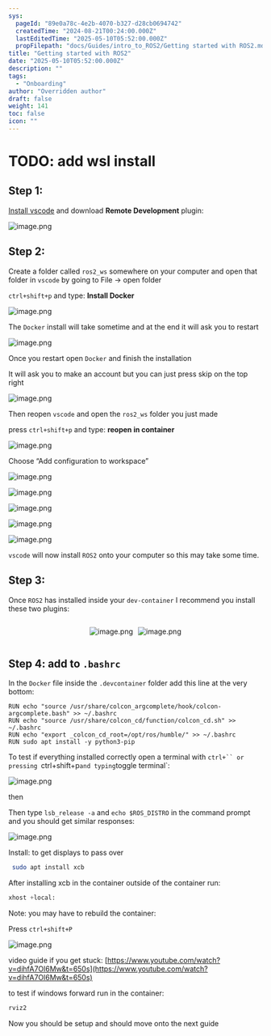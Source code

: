 ```yaml
---
sys:
  pageId: "89e0a78c-4e2b-4070-b327-d28cb0694742"
  createdTime: "2024-08-21T00:24:00.000Z"
  lastEditedTime: "2025-05-10T05:52:00.000Z"
  propFilepath: "docs/Guides/intro_to_ROS2/Getting started with ROS2.md"
title: "Getting started with ROS2"
date: "2025-05-10T05:52:00.000Z"
description: ""
tags:
  - "Onboarding"
author: "Overridden author"
draft: false
weight: 141
toc: false
icon: ""
---
```


# TODO: add wsl install

## Step 1:

[Install vscode](https://code.visualstudio.com/download) and download **Remote Development** plugin:

![image.png](https://prod-files-secure.s3.us-west-2.amazonaws.com/d518164a-d88e-44d1-a4ee-3adb3bd8bce0/efb52993-1881-4a40-b95e-6f020334f022/image.png?X-Amz-Algorithm=AWS4-HMAC-SHA256&X-Amz-Content-Sha256=UNSIGNED-PAYLOAD&X-Amz-Credential=ASIAZI2LB466ZBPHM2C7%2F20250524%2Fus-west-2%2Fs3%2Faws4_request&X-Amz-Date=20250524T041018Z&X-Amz-Expires=3600&X-Amz-Security-Token=IQoJb3JpZ2luX2VjEEQaCXVzLXdlc3QtMiJHMEUCIEKIqL6ZqKkb53qzXbVLlx5rzTUmCmke7sSoTCiKmzLbAiEA%2Fn0csryoxph0wa1WmWj4LaBI0txDndbKNO%2FpSESfPkUqiAQI%2Ff%2F%2F%2F%2F%2F%2F%2F%2F%2F%2FARAAGgw2Mzc0MjMxODM4MDUiDBGafj9gomtuy%2BiNESrcA2aZ%2BzMHoJdXVdeGY1UUgtxkmUSnUO11jNpYP29rRUlgEqD7tY8NRUthExFF1oMbglvT2wmne6yPkMCrKqrX%2BilbSPE8yXslplnyv6Z9UC3K%2BohaIfBH7AlpnrQ0XUDdO8GURNhqWHtN3wVM%2BcRseqys0AZfB6aHqHQc2zLRNebiBnIy24FMh4wfoAtlBRcjjCsDO2uNn%2BTaHvN7yDzCwVkWP%2FU2uySTuhYYq%2BUovGYSNrLTfW6UfvsZlU9mrs7IJ%2FgPloB5NYQ1m22I5bqVlFTtlgeIqQWDsjaCbXD3GLiwyH1I0z79mNrf%2BM6XIIb75hYpCpecjO3G3HA06TpiUEs0%2BUxQvO22dEvtn18QSN5ZKxRbeKS0dYccjS2VPLJVcnV8DFEgCyMMQw5I8DY%2BPF3E2DcCfQ%2BgcPZNyB7jJHDhGXx%2FyoxiyIfMzNQIiWxWhnPYrlgfvVofmvnGPoAKU5eFRDU3wq2ewgqHNJYp72DLNiK%2Bpr0T25kzcyaOtO%2BcG3356tAjr%2BZ4ZV0%2BqiZ5ld4WLt%2Bn0Cqc%2FGoyVEG03vS%2BWWygyUjXIFcT52ANVDlO5lpeiulAMjiVACVkcHoDaRAWmb4qQ9RAb57rbPLi4ILssfAPa0tg97cQCugiMJj5xMEGOqUBFc8tt2YVucYFlGHa29ITug%2BbNhvaoDs%2FVZ8R9YbS6B1OSMi38qRCc2b7xHS8f5f1lVNgcrfl6CH7SjEkkHrapZoU%2B1xcOkGDs2wAn3ufh3ReklzAkbJlYq2ZdLR81EsefsB0FA%2F1OENBAmTlClCOHkD4UCrOuuUgKs1rKIlnAhyQRd5qzaWQlpe2mUhyN2WJr0tjvDNg4tVyA9aSzSFnb5KChfGa&X-Amz-Signature=9cead68d1f903d76b73826fd85110bc998335d6a3db7a34a985450e80a1fc90c&X-Amz-SignedHeaders=host&x-id=GetObject)

## Step 2:

Create a folder called `ros2_ws` somewhere on your computer and open that folder in `vscode` by going to File → open folder 

`ctrl+shift+p` and type: **Install Docker**

![image.png](https://prod-files-secure.s3.us-west-2.amazonaws.com/d518164a-d88e-44d1-a4ee-3adb3bd8bce0/2269dc0e-1cd5-47ff-bceb-c04ad9b2eab0/image.png?X-Amz-Algorithm=AWS4-HMAC-SHA256&X-Amz-Content-Sha256=UNSIGNED-PAYLOAD&X-Amz-Credential=ASIAZI2LB466ZBPHM2C7%2F20250524%2Fus-west-2%2Fs3%2Faws4_request&X-Amz-Date=20250524T041018Z&X-Amz-Expires=3600&X-Amz-Security-Token=IQoJb3JpZ2luX2VjEEQaCXVzLXdlc3QtMiJHMEUCIEKIqL6ZqKkb53qzXbVLlx5rzTUmCmke7sSoTCiKmzLbAiEA%2Fn0csryoxph0wa1WmWj4LaBI0txDndbKNO%2FpSESfPkUqiAQI%2Ff%2F%2F%2F%2F%2F%2F%2F%2F%2F%2FARAAGgw2Mzc0MjMxODM4MDUiDBGafj9gomtuy%2BiNESrcA2aZ%2BzMHoJdXVdeGY1UUgtxkmUSnUO11jNpYP29rRUlgEqD7tY8NRUthExFF1oMbglvT2wmne6yPkMCrKqrX%2BilbSPE8yXslplnyv6Z9UC3K%2BohaIfBH7AlpnrQ0XUDdO8GURNhqWHtN3wVM%2BcRseqys0AZfB6aHqHQc2zLRNebiBnIy24FMh4wfoAtlBRcjjCsDO2uNn%2BTaHvN7yDzCwVkWP%2FU2uySTuhYYq%2BUovGYSNrLTfW6UfvsZlU9mrs7IJ%2FgPloB5NYQ1m22I5bqVlFTtlgeIqQWDsjaCbXD3GLiwyH1I0z79mNrf%2BM6XIIb75hYpCpecjO3G3HA06TpiUEs0%2BUxQvO22dEvtn18QSN5ZKxRbeKS0dYccjS2VPLJVcnV8DFEgCyMMQw5I8DY%2BPF3E2DcCfQ%2BgcPZNyB7jJHDhGXx%2FyoxiyIfMzNQIiWxWhnPYrlgfvVofmvnGPoAKU5eFRDU3wq2ewgqHNJYp72DLNiK%2Bpr0T25kzcyaOtO%2BcG3356tAjr%2BZ4ZV0%2BqiZ5ld4WLt%2Bn0Cqc%2FGoyVEG03vS%2BWWygyUjXIFcT52ANVDlO5lpeiulAMjiVACVkcHoDaRAWmb4qQ9RAb57rbPLi4ILssfAPa0tg97cQCugiMJj5xMEGOqUBFc8tt2YVucYFlGHa29ITug%2BbNhvaoDs%2FVZ8R9YbS6B1OSMi38qRCc2b7xHS8f5f1lVNgcrfl6CH7SjEkkHrapZoU%2B1xcOkGDs2wAn3ufh3ReklzAkbJlYq2ZdLR81EsefsB0FA%2F1OENBAmTlClCOHkD4UCrOuuUgKs1rKIlnAhyQRd5qzaWQlpe2mUhyN2WJr0tjvDNg4tVyA9aSzSFnb5KChfGa&X-Amz-Signature=a7cab683133f9b91719a294e44e260613bb17a5241e6bc9083c6d83ee890106b&X-Amz-SignedHeaders=host&x-id=GetObject)

The `Docker` install will take sometime and at the end it will ask you to restart

![image.png](https://prod-files-secure.s3.us-west-2.amazonaws.com/d518164a-d88e-44d1-a4ee-3adb3bd8bce0/ed233f78-be33-4b1f-b89c-9c346c0e961e/image.png?X-Amz-Algorithm=AWS4-HMAC-SHA256&X-Amz-Content-Sha256=UNSIGNED-PAYLOAD&X-Amz-Credential=ASIAZI2LB466ZBPHM2C7%2F20250524%2Fus-west-2%2Fs3%2Faws4_request&X-Amz-Date=20250524T041018Z&X-Amz-Expires=3600&X-Amz-Security-Token=IQoJb3JpZ2luX2VjEEQaCXVzLXdlc3QtMiJHMEUCIEKIqL6ZqKkb53qzXbVLlx5rzTUmCmke7sSoTCiKmzLbAiEA%2Fn0csryoxph0wa1WmWj4LaBI0txDndbKNO%2FpSESfPkUqiAQI%2Ff%2F%2F%2F%2F%2F%2F%2F%2F%2F%2FARAAGgw2Mzc0MjMxODM4MDUiDBGafj9gomtuy%2BiNESrcA2aZ%2BzMHoJdXVdeGY1UUgtxkmUSnUO11jNpYP29rRUlgEqD7tY8NRUthExFF1oMbglvT2wmne6yPkMCrKqrX%2BilbSPE8yXslplnyv6Z9UC3K%2BohaIfBH7AlpnrQ0XUDdO8GURNhqWHtN3wVM%2BcRseqys0AZfB6aHqHQc2zLRNebiBnIy24FMh4wfoAtlBRcjjCsDO2uNn%2BTaHvN7yDzCwVkWP%2FU2uySTuhYYq%2BUovGYSNrLTfW6UfvsZlU9mrs7IJ%2FgPloB5NYQ1m22I5bqVlFTtlgeIqQWDsjaCbXD3GLiwyH1I0z79mNrf%2BM6XIIb75hYpCpecjO3G3HA06TpiUEs0%2BUxQvO22dEvtn18QSN5ZKxRbeKS0dYccjS2VPLJVcnV8DFEgCyMMQw5I8DY%2BPF3E2DcCfQ%2BgcPZNyB7jJHDhGXx%2FyoxiyIfMzNQIiWxWhnPYrlgfvVofmvnGPoAKU5eFRDU3wq2ewgqHNJYp72DLNiK%2Bpr0T25kzcyaOtO%2BcG3356tAjr%2BZ4ZV0%2BqiZ5ld4WLt%2Bn0Cqc%2FGoyVEG03vS%2BWWygyUjXIFcT52ANVDlO5lpeiulAMjiVACVkcHoDaRAWmb4qQ9RAb57rbPLi4ILssfAPa0tg97cQCugiMJj5xMEGOqUBFc8tt2YVucYFlGHa29ITug%2BbNhvaoDs%2FVZ8R9YbS6B1OSMi38qRCc2b7xHS8f5f1lVNgcrfl6CH7SjEkkHrapZoU%2B1xcOkGDs2wAn3ufh3ReklzAkbJlYq2ZdLR81EsefsB0FA%2F1OENBAmTlClCOHkD4UCrOuuUgKs1rKIlnAhyQRd5qzaWQlpe2mUhyN2WJr0tjvDNg4tVyA9aSzSFnb5KChfGa&X-Amz-Signature=bde299d48e4ddc7a2ef63fc9237014c777c7635f72558e363e596100ca633018&X-Amz-SignedHeaders=host&x-id=GetObject)

Once you restart open `Docker` and finish the installation

It will ask you to make an account but you can just press skip on the top right

![image.png](https://prod-files-secure.s3.us-west-2.amazonaws.com/d518164a-d88e-44d1-a4ee-3adb3bd8bce0/21010ad9-1659-4fd9-9f59-9932a09b2a3d/image.png?X-Amz-Algorithm=AWS4-HMAC-SHA256&X-Amz-Content-Sha256=UNSIGNED-PAYLOAD&X-Amz-Credential=ASIAZI2LB466ZBPHM2C7%2F20250524%2Fus-west-2%2Fs3%2Faws4_request&X-Amz-Date=20250524T041018Z&X-Amz-Expires=3600&X-Amz-Security-Token=IQoJb3JpZ2luX2VjEEQaCXVzLXdlc3QtMiJHMEUCIEKIqL6ZqKkb53qzXbVLlx5rzTUmCmke7sSoTCiKmzLbAiEA%2Fn0csryoxph0wa1WmWj4LaBI0txDndbKNO%2FpSESfPkUqiAQI%2Ff%2F%2F%2F%2F%2F%2F%2F%2F%2F%2FARAAGgw2Mzc0MjMxODM4MDUiDBGafj9gomtuy%2BiNESrcA2aZ%2BzMHoJdXVdeGY1UUgtxkmUSnUO11jNpYP29rRUlgEqD7tY8NRUthExFF1oMbglvT2wmne6yPkMCrKqrX%2BilbSPE8yXslplnyv6Z9UC3K%2BohaIfBH7AlpnrQ0XUDdO8GURNhqWHtN3wVM%2BcRseqys0AZfB6aHqHQc2zLRNebiBnIy24FMh4wfoAtlBRcjjCsDO2uNn%2BTaHvN7yDzCwVkWP%2FU2uySTuhYYq%2BUovGYSNrLTfW6UfvsZlU9mrs7IJ%2FgPloB5NYQ1m22I5bqVlFTtlgeIqQWDsjaCbXD3GLiwyH1I0z79mNrf%2BM6XIIb75hYpCpecjO3G3HA06TpiUEs0%2BUxQvO22dEvtn18QSN5ZKxRbeKS0dYccjS2VPLJVcnV8DFEgCyMMQw5I8DY%2BPF3E2DcCfQ%2BgcPZNyB7jJHDhGXx%2FyoxiyIfMzNQIiWxWhnPYrlgfvVofmvnGPoAKU5eFRDU3wq2ewgqHNJYp72DLNiK%2Bpr0T25kzcyaOtO%2BcG3356tAjr%2BZ4ZV0%2BqiZ5ld4WLt%2Bn0Cqc%2FGoyVEG03vS%2BWWygyUjXIFcT52ANVDlO5lpeiulAMjiVACVkcHoDaRAWmb4qQ9RAb57rbPLi4ILssfAPa0tg97cQCugiMJj5xMEGOqUBFc8tt2YVucYFlGHa29ITug%2BbNhvaoDs%2FVZ8R9YbS6B1OSMi38qRCc2b7xHS8f5f1lVNgcrfl6CH7SjEkkHrapZoU%2B1xcOkGDs2wAn3ufh3ReklzAkbJlYq2ZdLR81EsefsB0FA%2F1OENBAmTlClCOHkD4UCrOuuUgKs1rKIlnAhyQRd5qzaWQlpe2mUhyN2WJr0tjvDNg4tVyA9aSzSFnb5KChfGa&X-Amz-Signature=728a3405426b15abc9a5d4f178d0ddecf2a419be715750e2b00d489b4711af09&X-Amz-SignedHeaders=host&x-id=GetObject)

Then reopen `vscode` and open the `ros2_ws` folder you just made

press `ctrl+shift+p` and type: **reopen in container**

![image.png](https://prod-files-secure.s3.us-west-2.amazonaws.com/d518164a-d88e-44d1-a4ee-3adb3bd8bce0/4e93b8c2-41ad-488c-8095-c74205196118/image.png?X-Amz-Algorithm=AWS4-HMAC-SHA256&X-Amz-Content-Sha256=UNSIGNED-PAYLOAD&X-Amz-Credential=ASIAZI2LB466ZBPHM2C7%2F20250524%2Fus-west-2%2Fs3%2Faws4_request&X-Amz-Date=20250524T041018Z&X-Amz-Expires=3600&X-Amz-Security-Token=IQoJb3JpZ2luX2VjEEQaCXVzLXdlc3QtMiJHMEUCIEKIqL6ZqKkb53qzXbVLlx5rzTUmCmke7sSoTCiKmzLbAiEA%2Fn0csryoxph0wa1WmWj4LaBI0txDndbKNO%2FpSESfPkUqiAQI%2Ff%2F%2F%2F%2F%2F%2F%2F%2F%2F%2FARAAGgw2Mzc0MjMxODM4MDUiDBGafj9gomtuy%2BiNESrcA2aZ%2BzMHoJdXVdeGY1UUgtxkmUSnUO11jNpYP29rRUlgEqD7tY8NRUthExFF1oMbglvT2wmne6yPkMCrKqrX%2BilbSPE8yXslplnyv6Z9UC3K%2BohaIfBH7AlpnrQ0XUDdO8GURNhqWHtN3wVM%2BcRseqys0AZfB6aHqHQc2zLRNebiBnIy24FMh4wfoAtlBRcjjCsDO2uNn%2BTaHvN7yDzCwVkWP%2FU2uySTuhYYq%2BUovGYSNrLTfW6UfvsZlU9mrs7IJ%2FgPloB5NYQ1m22I5bqVlFTtlgeIqQWDsjaCbXD3GLiwyH1I0z79mNrf%2BM6XIIb75hYpCpecjO3G3HA06TpiUEs0%2BUxQvO22dEvtn18QSN5ZKxRbeKS0dYccjS2VPLJVcnV8DFEgCyMMQw5I8DY%2BPF3E2DcCfQ%2BgcPZNyB7jJHDhGXx%2FyoxiyIfMzNQIiWxWhnPYrlgfvVofmvnGPoAKU5eFRDU3wq2ewgqHNJYp72DLNiK%2Bpr0T25kzcyaOtO%2BcG3356tAjr%2BZ4ZV0%2BqiZ5ld4WLt%2Bn0Cqc%2FGoyVEG03vS%2BWWygyUjXIFcT52ANVDlO5lpeiulAMjiVACVkcHoDaRAWmb4qQ9RAb57rbPLi4ILssfAPa0tg97cQCugiMJj5xMEGOqUBFc8tt2YVucYFlGHa29ITug%2BbNhvaoDs%2FVZ8R9YbS6B1OSMi38qRCc2b7xHS8f5f1lVNgcrfl6CH7SjEkkHrapZoU%2B1xcOkGDs2wAn3ufh3ReklzAkbJlYq2ZdLR81EsefsB0FA%2F1OENBAmTlClCOHkD4UCrOuuUgKs1rKIlnAhyQRd5qzaWQlpe2mUhyN2WJr0tjvDNg4tVyA9aSzSFnb5KChfGa&X-Amz-Signature=3e19281a2f24732e68a02b0a055d923f4c59a10c25a6ea4db40d7aff711fd59c&X-Amz-SignedHeaders=host&x-id=GetObject)

Choose “Add configuration to workspace”

![image.png](https://prod-files-secure.s3.us-west-2.amazonaws.com/d518164a-d88e-44d1-a4ee-3adb3bd8bce0/9560b282-5060-4989-ba37-97e7b2c22476/image.png?X-Amz-Algorithm=AWS4-HMAC-SHA256&X-Amz-Content-Sha256=UNSIGNED-PAYLOAD&X-Amz-Credential=ASIAZI2LB466ZBPHM2C7%2F20250524%2Fus-west-2%2Fs3%2Faws4_request&X-Amz-Date=20250524T041018Z&X-Amz-Expires=3600&X-Amz-Security-Token=IQoJb3JpZ2luX2VjEEQaCXVzLXdlc3QtMiJHMEUCIEKIqL6ZqKkb53qzXbVLlx5rzTUmCmke7sSoTCiKmzLbAiEA%2Fn0csryoxph0wa1WmWj4LaBI0txDndbKNO%2FpSESfPkUqiAQI%2Ff%2F%2F%2F%2F%2F%2F%2F%2F%2F%2FARAAGgw2Mzc0MjMxODM4MDUiDBGafj9gomtuy%2BiNESrcA2aZ%2BzMHoJdXVdeGY1UUgtxkmUSnUO11jNpYP29rRUlgEqD7tY8NRUthExFF1oMbglvT2wmne6yPkMCrKqrX%2BilbSPE8yXslplnyv6Z9UC3K%2BohaIfBH7AlpnrQ0XUDdO8GURNhqWHtN3wVM%2BcRseqys0AZfB6aHqHQc2zLRNebiBnIy24FMh4wfoAtlBRcjjCsDO2uNn%2BTaHvN7yDzCwVkWP%2FU2uySTuhYYq%2BUovGYSNrLTfW6UfvsZlU9mrs7IJ%2FgPloB5NYQ1m22I5bqVlFTtlgeIqQWDsjaCbXD3GLiwyH1I0z79mNrf%2BM6XIIb75hYpCpecjO3G3HA06TpiUEs0%2BUxQvO22dEvtn18QSN5ZKxRbeKS0dYccjS2VPLJVcnV8DFEgCyMMQw5I8DY%2BPF3E2DcCfQ%2BgcPZNyB7jJHDhGXx%2FyoxiyIfMzNQIiWxWhnPYrlgfvVofmvnGPoAKU5eFRDU3wq2ewgqHNJYp72DLNiK%2Bpr0T25kzcyaOtO%2BcG3356tAjr%2BZ4ZV0%2BqiZ5ld4WLt%2Bn0Cqc%2FGoyVEG03vS%2BWWygyUjXIFcT52ANVDlO5lpeiulAMjiVACVkcHoDaRAWmb4qQ9RAb57rbPLi4ILssfAPa0tg97cQCugiMJj5xMEGOqUBFc8tt2YVucYFlGHa29ITug%2BbNhvaoDs%2FVZ8R9YbS6B1OSMi38qRCc2b7xHS8f5f1lVNgcrfl6CH7SjEkkHrapZoU%2B1xcOkGDs2wAn3ufh3ReklzAkbJlYq2ZdLR81EsefsB0FA%2F1OENBAmTlClCOHkD4UCrOuuUgKs1rKIlnAhyQRd5qzaWQlpe2mUhyN2WJr0tjvDNg4tVyA9aSzSFnb5KChfGa&X-Amz-Signature=59310234175a90e8eeb7341ee1b38aef17a1ea0e760f543b02910abc0c6ca2af&X-Amz-SignedHeaders=host&x-id=GetObject)

![image.png](https://prod-files-secure.s3.us-west-2.amazonaws.com/d518164a-d88e-44d1-a4ee-3adb3bd8bce0/2ee63f81-886b-48e8-a553-dc6e5eac99e4/image.png?X-Amz-Algorithm=AWS4-HMAC-SHA256&X-Amz-Content-Sha256=UNSIGNED-PAYLOAD&X-Amz-Credential=ASIAZI2LB466ZBPHM2C7%2F20250524%2Fus-west-2%2Fs3%2Faws4_request&X-Amz-Date=20250524T041018Z&X-Amz-Expires=3600&X-Amz-Security-Token=IQoJb3JpZ2luX2VjEEQaCXVzLXdlc3QtMiJHMEUCIEKIqL6ZqKkb53qzXbVLlx5rzTUmCmke7sSoTCiKmzLbAiEA%2Fn0csryoxph0wa1WmWj4LaBI0txDndbKNO%2FpSESfPkUqiAQI%2Ff%2F%2F%2F%2F%2F%2F%2F%2F%2F%2FARAAGgw2Mzc0MjMxODM4MDUiDBGafj9gomtuy%2BiNESrcA2aZ%2BzMHoJdXVdeGY1UUgtxkmUSnUO11jNpYP29rRUlgEqD7tY8NRUthExFF1oMbglvT2wmne6yPkMCrKqrX%2BilbSPE8yXslplnyv6Z9UC3K%2BohaIfBH7AlpnrQ0XUDdO8GURNhqWHtN3wVM%2BcRseqys0AZfB6aHqHQc2zLRNebiBnIy24FMh4wfoAtlBRcjjCsDO2uNn%2BTaHvN7yDzCwVkWP%2FU2uySTuhYYq%2BUovGYSNrLTfW6UfvsZlU9mrs7IJ%2FgPloB5NYQ1m22I5bqVlFTtlgeIqQWDsjaCbXD3GLiwyH1I0z79mNrf%2BM6XIIb75hYpCpecjO3G3HA06TpiUEs0%2BUxQvO22dEvtn18QSN5ZKxRbeKS0dYccjS2VPLJVcnV8DFEgCyMMQw5I8DY%2BPF3E2DcCfQ%2BgcPZNyB7jJHDhGXx%2FyoxiyIfMzNQIiWxWhnPYrlgfvVofmvnGPoAKU5eFRDU3wq2ewgqHNJYp72DLNiK%2Bpr0T25kzcyaOtO%2BcG3356tAjr%2BZ4ZV0%2BqiZ5ld4WLt%2Bn0Cqc%2FGoyVEG03vS%2BWWygyUjXIFcT52ANVDlO5lpeiulAMjiVACVkcHoDaRAWmb4qQ9RAb57rbPLi4ILssfAPa0tg97cQCugiMJj5xMEGOqUBFc8tt2YVucYFlGHa29ITug%2BbNhvaoDs%2FVZ8R9YbS6B1OSMi38qRCc2b7xHS8f5f1lVNgcrfl6CH7SjEkkHrapZoU%2B1xcOkGDs2wAn3ufh3ReklzAkbJlYq2ZdLR81EsefsB0FA%2F1OENBAmTlClCOHkD4UCrOuuUgKs1rKIlnAhyQRd5qzaWQlpe2mUhyN2WJr0tjvDNg4tVyA9aSzSFnb5KChfGa&X-Amz-Signature=9ff2334d823edb898ac4f86d6ee817ee2f3d9080d2460064bb37f2db225b5d8b&X-Amz-SignedHeaders=host&x-id=GetObject)

![image.png](https://prod-files-secure.s3.us-west-2.amazonaws.com/d518164a-d88e-44d1-a4ee-3adb3bd8bce0/ae1580b2-b048-407e-aed9-b584224a7a04/image.png?X-Amz-Algorithm=AWS4-HMAC-SHA256&X-Amz-Content-Sha256=UNSIGNED-PAYLOAD&X-Amz-Credential=ASIAZI2LB466ZBPHM2C7%2F20250524%2Fus-west-2%2Fs3%2Faws4_request&X-Amz-Date=20250524T041018Z&X-Amz-Expires=3600&X-Amz-Security-Token=IQoJb3JpZ2luX2VjEEQaCXVzLXdlc3QtMiJHMEUCIEKIqL6ZqKkb53qzXbVLlx5rzTUmCmke7sSoTCiKmzLbAiEA%2Fn0csryoxph0wa1WmWj4LaBI0txDndbKNO%2FpSESfPkUqiAQI%2Ff%2F%2F%2F%2F%2F%2F%2F%2F%2F%2FARAAGgw2Mzc0MjMxODM4MDUiDBGafj9gomtuy%2BiNESrcA2aZ%2BzMHoJdXVdeGY1UUgtxkmUSnUO11jNpYP29rRUlgEqD7tY8NRUthExFF1oMbglvT2wmne6yPkMCrKqrX%2BilbSPE8yXslplnyv6Z9UC3K%2BohaIfBH7AlpnrQ0XUDdO8GURNhqWHtN3wVM%2BcRseqys0AZfB6aHqHQc2zLRNebiBnIy24FMh4wfoAtlBRcjjCsDO2uNn%2BTaHvN7yDzCwVkWP%2FU2uySTuhYYq%2BUovGYSNrLTfW6UfvsZlU9mrs7IJ%2FgPloB5NYQ1m22I5bqVlFTtlgeIqQWDsjaCbXD3GLiwyH1I0z79mNrf%2BM6XIIb75hYpCpecjO3G3HA06TpiUEs0%2BUxQvO22dEvtn18QSN5ZKxRbeKS0dYccjS2VPLJVcnV8DFEgCyMMQw5I8DY%2BPF3E2DcCfQ%2BgcPZNyB7jJHDhGXx%2FyoxiyIfMzNQIiWxWhnPYrlgfvVofmvnGPoAKU5eFRDU3wq2ewgqHNJYp72DLNiK%2Bpr0T25kzcyaOtO%2BcG3356tAjr%2BZ4ZV0%2BqiZ5ld4WLt%2Bn0Cqc%2FGoyVEG03vS%2BWWygyUjXIFcT52ANVDlO5lpeiulAMjiVACVkcHoDaRAWmb4qQ9RAb57rbPLi4ILssfAPa0tg97cQCugiMJj5xMEGOqUBFc8tt2YVucYFlGHa29ITug%2BbNhvaoDs%2FVZ8R9YbS6B1OSMi38qRCc2b7xHS8f5f1lVNgcrfl6CH7SjEkkHrapZoU%2B1xcOkGDs2wAn3ufh3ReklzAkbJlYq2ZdLR81EsefsB0FA%2F1OENBAmTlClCOHkD4UCrOuuUgKs1rKIlnAhyQRd5qzaWQlpe2mUhyN2WJr0tjvDNg4tVyA9aSzSFnb5KChfGa&X-Amz-Signature=b062eb65fb82154afc130721e391fe56120f23bccf90bee72335927d9ad2526c&X-Amz-SignedHeaders=host&x-id=GetObject)

![image.png](https://prod-files-secure.s3.us-west-2.amazonaws.com/d518164a-d88e-44d1-a4ee-3adb3bd8bce0/53255b28-f75e-430f-b9e3-c0ac8577e42b/image.png?X-Amz-Algorithm=AWS4-HMAC-SHA256&X-Amz-Content-Sha256=UNSIGNED-PAYLOAD&X-Amz-Credential=ASIAZI2LB466ZBPHM2C7%2F20250524%2Fus-west-2%2Fs3%2Faws4_request&X-Amz-Date=20250524T041018Z&X-Amz-Expires=3600&X-Amz-Security-Token=IQoJb3JpZ2luX2VjEEQaCXVzLXdlc3QtMiJHMEUCIEKIqL6ZqKkb53qzXbVLlx5rzTUmCmke7sSoTCiKmzLbAiEA%2Fn0csryoxph0wa1WmWj4LaBI0txDndbKNO%2FpSESfPkUqiAQI%2Ff%2F%2F%2F%2F%2F%2F%2F%2F%2F%2FARAAGgw2Mzc0MjMxODM4MDUiDBGafj9gomtuy%2BiNESrcA2aZ%2BzMHoJdXVdeGY1UUgtxkmUSnUO11jNpYP29rRUlgEqD7tY8NRUthExFF1oMbglvT2wmne6yPkMCrKqrX%2BilbSPE8yXslplnyv6Z9UC3K%2BohaIfBH7AlpnrQ0XUDdO8GURNhqWHtN3wVM%2BcRseqys0AZfB6aHqHQc2zLRNebiBnIy24FMh4wfoAtlBRcjjCsDO2uNn%2BTaHvN7yDzCwVkWP%2FU2uySTuhYYq%2BUovGYSNrLTfW6UfvsZlU9mrs7IJ%2FgPloB5NYQ1m22I5bqVlFTtlgeIqQWDsjaCbXD3GLiwyH1I0z79mNrf%2BM6XIIb75hYpCpecjO3G3HA06TpiUEs0%2BUxQvO22dEvtn18QSN5ZKxRbeKS0dYccjS2VPLJVcnV8DFEgCyMMQw5I8DY%2BPF3E2DcCfQ%2BgcPZNyB7jJHDhGXx%2FyoxiyIfMzNQIiWxWhnPYrlgfvVofmvnGPoAKU5eFRDU3wq2ewgqHNJYp72DLNiK%2Bpr0T25kzcyaOtO%2BcG3356tAjr%2BZ4ZV0%2BqiZ5ld4WLt%2Bn0Cqc%2FGoyVEG03vS%2BWWygyUjXIFcT52ANVDlO5lpeiulAMjiVACVkcHoDaRAWmb4qQ9RAb57rbPLi4ILssfAPa0tg97cQCugiMJj5xMEGOqUBFc8tt2YVucYFlGHa29ITug%2BbNhvaoDs%2FVZ8R9YbS6B1OSMi38qRCc2b7xHS8f5f1lVNgcrfl6CH7SjEkkHrapZoU%2B1xcOkGDs2wAn3ufh3ReklzAkbJlYq2ZdLR81EsefsB0FA%2F1OENBAmTlClCOHkD4UCrOuuUgKs1rKIlnAhyQRd5qzaWQlpe2mUhyN2WJr0tjvDNg4tVyA9aSzSFnb5KChfGa&X-Amz-Signature=3ba03142c63585bf3986e6d80fc80370e1ffd4a77d4f590a5e012d2a86294d1f&X-Amz-SignedHeaders=host&x-id=GetObject)

![image.png](https://prod-files-secure.s3.us-west-2.amazonaws.com/d518164a-d88e-44d1-a4ee-3adb3bd8bce0/7c562767-5af9-4ffb-97d1-327bcdf4ee00/image.png?X-Amz-Algorithm=AWS4-HMAC-SHA256&X-Amz-Content-Sha256=UNSIGNED-PAYLOAD&X-Amz-Credential=ASIAZI2LB466ZBPHM2C7%2F20250524%2Fus-west-2%2Fs3%2Faws4_request&X-Amz-Date=20250524T041018Z&X-Amz-Expires=3600&X-Amz-Security-Token=IQoJb3JpZ2luX2VjEEQaCXVzLXdlc3QtMiJHMEUCIEKIqL6ZqKkb53qzXbVLlx5rzTUmCmke7sSoTCiKmzLbAiEA%2Fn0csryoxph0wa1WmWj4LaBI0txDndbKNO%2FpSESfPkUqiAQI%2Ff%2F%2F%2F%2F%2F%2F%2F%2F%2F%2FARAAGgw2Mzc0MjMxODM4MDUiDBGafj9gomtuy%2BiNESrcA2aZ%2BzMHoJdXVdeGY1UUgtxkmUSnUO11jNpYP29rRUlgEqD7tY8NRUthExFF1oMbglvT2wmne6yPkMCrKqrX%2BilbSPE8yXslplnyv6Z9UC3K%2BohaIfBH7AlpnrQ0XUDdO8GURNhqWHtN3wVM%2BcRseqys0AZfB6aHqHQc2zLRNebiBnIy24FMh4wfoAtlBRcjjCsDO2uNn%2BTaHvN7yDzCwVkWP%2FU2uySTuhYYq%2BUovGYSNrLTfW6UfvsZlU9mrs7IJ%2FgPloB5NYQ1m22I5bqVlFTtlgeIqQWDsjaCbXD3GLiwyH1I0z79mNrf%2BM6XIIb75hYpCpecjO3G3HA06TpiUEs0%2BUxQvO22dEvtn18QSN5ZKxRbeKS0dYccjS2VPLJVcnV8DFEgCyMMQw5I8DY%2BPF3E2DcCfQ%2BgcPZNyB7jJHDhGXx%2FyoxiyIfMzNQIiWxWhnPYrlgfvVofmvnGPoAKU5eFRDU3wq2ewgqHNJYp72DLNiK%2Bpr0T25kzcyaOtO%2BcG3356tAjr%2BZ4ZV0%2BqiZ5ld4WLt%2Bn0Cqc%2FGoyVEG03vS%2BWWygyUjXIFcT52ANVDlO5lpeiulAMjiVACVkcHoDaRAWmb4qQ9RAb57rbPLi4ILssfAPa0tg97cQCugiMJj5xMEGOqUBFc8tt2YVucYFlGHa29ITug%2BbNhvaoDs%2FVZ8R9YbS6B1OSMi38qRCc2b7xHS8f5f1lVNgcrfl6CH7SjEkkHrapZoU%2B1xcOkGDs2wAn3ufh3ReklzAkbJlYq2ZdLR81EsefsB0FA%2F1OENBAmTlClCOHkD4UCrOuuUgKs1rKIlnAhyQRd5qzaWQlpe2mUhyN2WJr0tjvDNg4tVyA9aSzSFnb5KChfGa&X-Amz-Signature=126288ff628be57b84550a4f9b94c5716b3dbc895c7737a0e36a4ebce51f1c94&X-Amz-SignedHeaders=host&x-id=GetObject)

`vscode` will now install `ROS2` onto your computer so this may take some time.

## Step 3:

Once `ROS2` has installed inside your `dev-container` I recommend you install these two plugins:

<div style="display: flex;flex-direction: row; column-gap:10px; max-width: 630px;justify-content: center;">
<div>

![image.png](https://prod-files-secure.s3.us-west-2.amazonaws.com/d518164a-d88e-44d1-a4ee-3adb3bd8bce0/3fc3d550-5a54-4ba1-ba6b-faa01cdb7369/image.png?X-Amz-Algorithm=AWS4-HMAC-SHA256&X-Amz-Content-Sha256=UNSIGNED-PAYLOAD&X-Amz-Credential=ASIAZI2LB466Q7WIWE7Q%2F20250524%2Fus-west-2%2Fs3%2Faws4_request&X-Amz-Date=20250524T041021Z&X-Amz-Expires=3600&X-Amz-Security-Token=IQoJb3JpZ2luX2VjEEQaCXVzLXdlc3QtMiJGMEQCIA37D%2BGvivFGpIio1mNDwPeGHJFdJYEpD0sg6yvBJ5gRAiAJIMDhyYMzm7aRoX83J1spoBXGKkU460QkfrN9WMnGoSqIBAj9%2F%2F%2F%2F%2F%2F%2F%2F%2F%2F8BEAAaDDYzNzQyMzE4MzgwNSIMyI7wsiJmBVmbd7%2B3KtwDApe8rqXY1fa%2Bl0%2FH%2BUiNXUfIWLpk4420ls1F7C485e1OfSjJ1qSAUyuy1j4SiAG1sF4cpVsu0Uqtq5X5z5VzailWxyhffJYvQCBmNRcOeRfyj%2Buc7y7tfTcyFjqL8CHJGWOtd8NSCjSnwrH9LI4QxgDXwws5KV5rfg588dZpg1w0G7DEt6GXjhbkluEIGJ0TdQjzMLdjJVHhLBumnzoCrLJQpAQ3%2FIpuPzMG7reDM0FVcXz7i1hRtVTaaVxAruUAToUkeowTPB355RTrFYLUnGhzVR5Cn%2B7uOk3SWfdLjn%2FrDYsOR3fycJhsOFhe%2BvLEv61nwRt2hROkxSvsJexaJN34elRGEukzq%2BxQB84V5kZXB3iHRqAWP%2F4Io9vDG8OU5pnkCjw56Er4ZXdaVrC8EN33Ae5qiZviBkhTvZQiBN0wgPtYlomjfK5BRsnSO0iSTLTVlERUXlZhoqLzqr1ZVPqh4x0fQv%2F8NVKcaEds%2FjodX%2BDkbWokOn0bXCcy1GXXClk6fr992NrndDzwqWRIGkRcztIIg8KjJYsFwS0idJWz9GGE8ZYg7OQ9oXrMEqDguU0hnFDdh8FfWK40woHKMzsi6q0kfLFUreogmSP%2FK2L2LwRV5XKiPgjFTwMww%2FjEwQY6pgFK1Vib3FsFpaZ8dbj4O1KSrc%2B%2F3q5MVBQx2GZROoLR3OxYseLJLZqf7QGUskhK7TyfaKtCXlGfKFTEES3oKFY6jfO0hRwT7mAnfAkJYsYFFqT8cMwBVzLzIsBxV3InoXmgwt8%2FGNifju5ZaE%2FEImxddsmdx%2FRWseOq2R82D4dZpNEnVBgPOYyjCnYfzU5j5KuOG%2FT2L5iABvOtYAQtqinoXHOCnDLm&X-Amz-Signature=b852bd8430bd773fab2caaa1d19826f7e5740c2b41293ee85420db89a92e8734&X-Amz-SignedHeaders=host&x-id=GetObject)

</div>
<div>

![image.png](https://prod-files-secure.s3.us-west-2.amazonaws.com/d518164a-d88e-44d1-a4ee-3adb3bd8bce0/d994cc66-13c2-4093-a5a3-f84cf4601a82/image.png?X-Amz-Algorithm=AWS4-HMAC-SHA256&X-Amz-Content-Sha256=UNSIGNED-PAYLOAD&X-Amz-Credential=ASIAZI2LB4665AWZIBJ3%2F20250524%2Fus-west-2%2Fs3%2Faws4_request&X-Amz-Date=20250524T041021Z&X-Amz-Expires=3600&X-Amz-Security-Token=IQoJb3JpZ2luX2VjEEQaCXVzLXdlc3QtMiJHMEUCIADBjAzwgsH4buFsvLG9r3UGqgN7SR4DL5Qc5BZ5rLBVAiEA3na91JncVqy8p%2FF2VKkjA1id5quuqedjiOIuA9HNbCMqiAQI%2Ff%2F%2F%2F%2F%2F%2F%2F%2F%2F%2FARAAGgw2Mzc0MjMxODM4MDUiDJAaagynzCVrbCK%2FKCrcA6MDDvxeEsv0bwx561FEhWYnugBzKnIlKs45Wpu3s1WLbdkjZK1vSKYCQMqad054R%2Fct7C8aSt3X99%2Fu8xcI%2BlvrUuCiyBDZGwa4qsOQiO2BaWVUuBJ4KI3QCorTJ1glQO%2BsrO4W6ikqvCa%2FdRt05i%2FyNFDMf8Gtog%2FtZMIQNWfLUz9RK4noJ%2BWvMWqiicNvQep7V0Cd0fq9gCyxt56g2venh2v8EV0iV%2Fml0G%2Bw%2BUkoyJiG6HrWM4ZimjEUijTLBDiHh1JONG9mcLQj0cIimrgkqOky12%2BgFTUX%2FuAFAzB%2BvmWA0z9yvVQKdGGewBWfcMlmhdVAVmKukk4c4wKvgl6VztiWjFCX7Q84znIPGYRQ8EL4itqmT%2Fo%2B%2BmPzh3VLfr0bdPdc9D4xuFYhmMa%2FU%2FazzUq6scqR3ZXVsbbFqvXVPQ7pC%2FjpKo8lax1u84lh5UajPhq%2BeNNkiF5j%2B2hivetX4epU2nsC%2BmHtseekaA4bOtz6wqY2W0%2F%2Bif2Gmsznf326G5JAJYDV157pfF6G%2FZz8p7iu88W1dNCaGItakI%2F3XPLuJzEBIILb1QSZA6N1Oaizj6WIyFEwqcBA9r2blkW2o9%2B8hoDN9xn3tq3r1UBnWfyW%2Fl2jcxdYuSvPMNP4xMEGOqUBg36DtE%2FGNUI6mwvNUTv3xCUml94jzUMed3faUa4V4RiWa5ZlwIZtay%2BS7CaCJ5F2gmVWaSHfO3bSXFCLws%2BGxZBkGWeUF6noddNG%2BJCMEMqU6CjD5F5gSuApCc0VTqz8wf04Qe%2FfzQbH40do56y%2Bcs3QFjYFYj1xmuWIK%2FP7eTB%2BkjgULTGVM%2FLrSmBnRGaidgfPwIgFEw3lkgVZxlGv3QQ6OUiO&X-Amz-Signature=04c93cb1923903f15e3445283f122175276c052a79b6f91c016091d1f3f423e5&X-Amz-SignedHeaders=host&x-id=GetObject)

</div>
</div>

## Step 4: add to `.bashrc`

In the `Docker` file inside the `.devcontainer` folder add this line at the very bottom: 

```docker
RUN echo "source /usr/share/colcon_argcomplete/hook/colcon-argcomplete.bash" >> ~/.bashrc
RUN echo "source /usr/share/colcon_cd/function/colcon_cd.sh" >> ~/.bashrc
RUN echo "export _colcon_cd_root=/opt/ros/humble/" >> ~/.bashrc
RUN sudo apt install -y python3-pip 
```

To test if everything installed correctly open a terminal with `ctrl+`` or pressing `ctrl+shift+p` and typing `toggle terminal`:

![image.png](https://prod-files-secure.s3.us-west-2.amazonaws.com/d518164a-d88e-44d1-a4ee-3adb3bd8bce0/6a4943d8-b04e-4c02-9a58-775f3384d1a5/image.png?X-Amz-Algorithm=AWS4-HMAC-SHA256&X-Amz-Content-Sha256=UNSIGNED-PAYLOAD&X-Amz-Credential=ASIAZI2LB466ZBPHM2C7%2F20250524%2Fus-west-2%2Fs3%2Faws4_request&X-Amz-Date=20250524T041018Z&X-Amz-Expires=3600&X-Amz-Security-Token=IQoJb3JpZ2luX2VjEEQaCXVzLXdlc3QtMiJHMEUCIEKIqL6ZqKkb53qzXbVLlx5rzTUmCmke7sSoTCiKmzLbAiEA%2Fn0csryoxph0wa1WmWj4LaBI0txDndbKNO%2FpSESfPkUqiAQI%2Ff%2F%2F%2F%2F%2F%2F%2F%2F%2F%2FARAAGgw2Mzc0MjMxODM4MDUiDBGafj9gomtuy%2BiNESrcA2aZ%2BzMHoJdXVdeGY1UUgtxkmUSnUO11jNpYP29rRUlgEqD7tY8NRUthExFF1oMbglvT2wmne6yPkMCrKqrX%2BilbSPE8yXslplnyv6Z9UC3K%2BohaIfBH7AlpnrQ0XUDdO8GURNhqWHtN3wVM%2BcRseqys0AZfB6aHqHQc2zLRNebiBnIy24FMh4wfoAtlBRcjjCsDO2uNn%2BTaHvN7yDzCwVkWP%2FU2uySTuhYYq%2BUovGYSNrLTfW6UfvsZlU9mrs7IJ%2FgPloB5NYQ1m22I5bqVlFTtlgeIqQWDsjaCbXD3GLiwyH1I0z79mNrf%2BM6XIIb75hYpCpecjO3G3HA06TpiUEs0%2BUxQvO22dEvtn18QSN5ZKxRbeKS0dYccjS2VPLJVcnV8DFEgCyMMQw5I8DY%2BPF3E2DcCfQ%2BgcPZNyB7jJHDhGXx%2FyoxiyIfMzNQIiWxWhnPYrlgfvVofmvnGPoAKU5eFRDU3wq2ewgqHNJYp72DLNiK%2Bpr0T25kzcyaOtO%2BcG3356tAjr%2BZ4ZV0%2BqiZ5ld4WLt%2Bn0Cqc%2FGoyVEG03vS%2BWWygyUjXIFcT52ANVDlO5lpeiulAMjiVACVkcHoDaRAWmb4qQ9RAb57rbPLi4ILssfAPa0tg97cQCugiMJj5xMEGOqUBFc8tt2YVucYFlGHa29ITug%2BbNhvaoDs%2FVZ8R9YbS6B1OSMi38qRCc2b7xHS8f5f1lVNgcrfl6CH7SjEkkHrapZoU%2B1xcOkGDs2wAn3ufh3ReklzAkbJlYq2ZdLR81EsefsB0FA%2F1OENBAmTlClCOHkD4UCrOuuUgKs1rKIlnAhyQRd5qzaWQlpe2mUhyN2WJr0tjvDNg4tVyA9aSzSFnb5KChfGa&X-Amz-Signature=fc3a52a6d448427f4fa988797595cc15052d904d30a6b93029e567eb34d4a62c&X-Amz-SignedHeaders=host&x-id=GetObject)

then 

Then type `lsb_release -a` and `echo $ROS_DISTRO` in the command prompt and you should get similar responses:

![image.png](https://prod-files-secure.s3.us-west-2.amazonaws.com/d518164a-d88e-44d1-a4ee-3adb3bd8bce0/3e635dec-a805-4e85-8b9e-d000e5b71a4e/image.png?X-Amz-Algorithm=AWS4-HMAC-SHA256&X-Amz-Content-Sha256=UNSIGNED-PAYLOAD&X-Amz-Credential=ASIAZI2LB466ZBPHM2C7%2F20250524%2Fus-west-2%2Fs3%2Faws4_request&X-Amz-Date=20250524T041018Z&X-Amz-Expires=3600&X-Amz-Security-Token=IQoJb3JpZ2luX2VjEEQaCXVzLXdlc3QtMiJHMEUCIEKIqL6ZqKkb53qzXbVLlx5rzTUmCmke7sSoTCiKmzLbAiEA%2Fn0csryoxph0wa1WmWj4LaBI0txDndbKNO%2FpSESfPkUqiAQI%2Ff%2F%2F%2F%2F%2F%2F%2F%2F%2F%2FARAAGgw2Mzc0MjMxODM4MDUiDBGafj9gomtuy%2BiNESrcA2aZ%2BzMHoJdXVdeGY1UUgtxkmUSnUO11jNpYP29rRUlgEqD7tY8NRUthExFF1oMbglvT2wmne6yPkMCrKqrX%2BilbSPE8yXslplnyv6Z9UC3K%2BohaIfBH7AlpnrQ0XUDdO8GURNhqWHtN3wVM%2BcRseqys0AZfB6aHqHQc2zLRNebiBnIy24FMh4wfoAtlBRcjjCsDO2uNn%2BTaHvN7yDzCwVkWP%2FU2uySTuhYYq%2BUovGYSNrLTfW6UfvsZlU9mrs7IJ%2FgPloB5NYQ1m22I5bqVlFTtlgeIqQWDsjaCbXD3GLiwyH1I0z79mNrf%2BM6XIIb75hYpCpecjO3G3HA06TpiUEs0%2BUxQvO22dEvtn18QSN5ZKxRbeKS0dYccjS2VPLJVcnV8DFEgCyMMQw5I8DY%2BPF3E2DcCfQ%2BgcPZNyB7jJHDhGXx%2FyoxiyIfMzNQIiWxWhnPYrlgfvVofmvnGPoAKU5eFRDU3wq2ewgqHNJYp72DLNiK%2Bpr0T25kzcyaOtO%2BcG3356tAjr%2BZ4ZV0%2BqiZ5ld4WLt%2Bn0Cqc%2FGoyVEG03vS%2BWWygyUjXIFcT52ANVDlO5lpeiulAMjiVACVkcHoDaRAWmb4qQ9RAb57rbPLi4ILssfAPa0tg97cQCugiMJj5xMEGOqUBFc8tt2YVucYFlGHa29ITug%2BbNhvaoDs%2FVZ8R9YbS6B1OSMi38qRCc2b7xHS8f5f1lVNgcrfl6CH7SjEkkHrapZoU%2B1xcOkGDs2wAn3ufh3ReklzAkbJlYq2ZdLR81EsefsB0FA%2F1OENBAmTlClCOHkD4UCrOuuUgKs1rKIlnAhyQRd5qzaWQlpe2mUhyN2WJr0tjvDNg4tVyA9aSzSFnb5KChfGa&X-Amz-Signature=f7084cd5e60275a6231dd19f61c43d2ec3c5927442f0cf3dec813ff00c3a29c9&X-Amz-SignedHeaders=host&x-id=GetObject)

Install:  to get displays to pass over

```bash
 sudo apt install xcb
```

After installing xcb in the container outside of the container run:

```python
xhost +local:
```

Note: you may have to rebuild the container:

Press `ctrl+shift+P`

![image.png](https://prod-files-secure.s3.us-west-2.amazonaws.com/d518164a-d88e-44d1-a4ee-3adb3bd8bce0/6c2be660-2618-4c38-9c26-53554f7a0b7b/image.png?X-Amz-Algorithm=AWS4-HMAC-SHA256&X-Amz-Content-Sha256=UNSIGNED-PAYLOAD&X-Amz-Credential=ASIAZI2LB466ZBPHM2C7%2F20250524%2Fus-west-2%2Fs3%2Faws4_request&X-Amz-Date=20250524T041018Z&X-Amz-Expires=3600&X-Amz-Security-Token=IQoJb3JpZ2luX2VjEEQaCXVzLXdlc3QtMiJHMEUCIEKIqL6ZqKkb53qzXbVLlx5rzTUmCmke7sSoTCiKmzLbAiEA%2Fn0csryoxph0wa1WmWj4LaBI0txDndbKNO%2FpSESfPkUqiAQI%2Ff%2F%2F%2F%2F%2F%2F%2F%2F%2F%2FARAAGgw2Mzc0MjMxODM4MDUiDBGafj9gomtuy%2BiNESrcA2aZ%2BzMHoJdXVdeGY1UUgtxkmUSnUO11jNpYP29rRUlgEqD7tY8NRUthExFF1oMbglvT2wmne6yPkMCrKqrX%2BilbSPE8yXslplnyv6Z9UC3K%2BohaIfBH7AlpnrQ0XUDdO8GURNhqWHtN3wVM%2BcRseqys0AZfB6aHqHQc2zLRNebiBnIy24FMh4wfoAtlBRcjjCsDO2uNn%2BTaHvN7yDzCwVkWP%2FU2uySTuhYYq%2BUovGYSNrLTfW6UfvsZlU9mrs7IJ%2FgPloB5NYQ1m22I5bqVlFTtlgeIqQWDsjaCbXD3GLiwyH1I0z79mNrf%2BM6XIIb75hYpCpecjO3G3HA06TpiUEs0%2BUxQvO22dEvtn18QSN5ZKxRbeKS0dYccjS2VPLJVcnV8DFEgCyMMQw5I8DY%2BPF3E2DcCfQ%2BgcPZNyB7jJHDhGXx%2FyoxiyIfMzNQIiWxWhnPYrlgfvVofmvnGPoAKU5eFRDU3wq2ewgqHNJYp72DLNiK%2Bpr0T25kzcyaOtO%2BcG3356tAjr%2BZ4ZV0%2BqiZ5ld4WLt%2Bn0Cqc%2FGoyVEG03vS%2BWWygyUjXIFcT52ANVDlO5lpeiulAMjiVACVkcHoDaRAWmb4qQ9RAb57rbPLi4ILssfAPa0tg97cQCugiMJj5xMEGOqUBFc8tt2YVucYFlGHa29ITug%2BbNhvaoDs%2FVZ8R9YbS6B1OSMi38qRCc2b7xHS8f5f1lVNgcrfl6CH7SjEkkHrapZoU%2B1xcOkGDs2wAn3ufh3ReklzAkbJlYq2ZdLR81EsefsB0FA%2F1OENBAmTlClCOHkD4UCrOuuUgKs1rKIlnAhyQRd5qzaWQlpe2mUhyN2WJr0tjvDNg4tVyA9aSzSFnb5KChfGa&X-Amz-Signature=d6e51f08a8d08cfbb9536e9fa8bb2ec76294900b19d451dc9d55afbde877b83a&X-Amz-SignedHeaders=host&x-id=GetObject)

video guide if you get stuck: [https://www.youtube.com/watch?v=dihfA7Ol6Mw&t=650s](https://www.youtube.com/watch?v=dihfA7Ol6Mw&t=650s)

to test if windows forward run in the container:

```bash
rviz2
```

Now you should be setup and should move onto the next guide 
